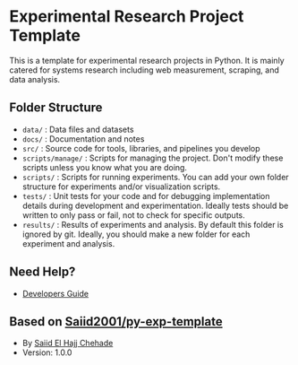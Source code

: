 # Experimental Research Project Template 

This is a template for experimental research projects in Python. It is mainly catered for systems research including web measurement, scraping, and data analysis.

## Folder Structure
- `data/` : Data files and datasets
- `docs/` : Documentation and notes
- `src/`  : Source code for tools, libraries, and pipelines you develop
- `scripts/manage/` : Scripts for managing the project. Don't modify these scripts unless you know what you are doing.
- `scripts/` : Scripts for running experiments. You can add your own folder structure for experiments and/or visualization scripts.
- `tests/` : Unit tests for your code and for debugging implementation details during development and experimentation. Ideally tests should be written to only pass or fail, not to check for specific outputs.
- `results/` : Results of experiments and analysis. By default this folder is ignored by git. Ideally, you should make a new folder for each experiment and analysis.

## Need Help?
- [Developers Guide](docs/DEV.md)

## Based on [Saiid2001/py-exp-template](https://github.com/Saiid2001/py-exp-template)
- By [Saiid El Hajj Chehade](https://github.com/Saiid2001)
- Version: 1.0.0